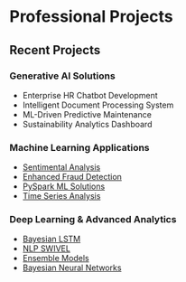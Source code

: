 # Professional Projects

## Recent Projects

### Generative AI Solutions
- Enterprise HR Chatbot Development
- Intelligent Document Processing System
- ML-Driven Predictive Maintenance
- Sustainability Analytics Dashboard

### Machine Learning Applications
- [Sentimental Analysis](sentimental_analysis.md)
- [Enhanced Fraud Detection](enhanced_fraud_detection.md)
- [PySpark ML Solutions](pyspark_ml.md)
- [Time Series Analysis](time_series_analysis.md)

### Deep Learning & Advanced Analytics
- [Bayesian LSTM](bayesian_lstm.md)
- [NLP SWIVEL](nlp_swivel.md)
- [Ensemble Models](ensemble_models.md)
- [Bayesian Neural Networks](bayesian_nn.md)